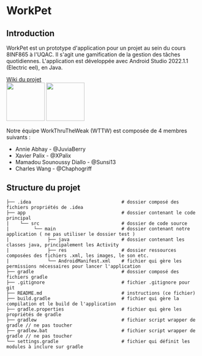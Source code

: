 # WorkPet

## Introduction
WorkPet est un prototype d'application pour un projet au sein du cours 8INF865 à l'UQAC. 
Il s'agit une gamification de la gestion des tâches quotidiennes. 
L'application est développée avec Android Studio 2022.1.1 (Electric eel), en Java.

[Wiki du projet](https://moodle.uqac.ca/mod/wiki/view.php?pageid=6178)  
<img src="https://cdn.discordapp.com/attachments/1065376759404576851/1075477400646860840/wokr-removebg-preview.png" width="100" height="100"> 
<img src="https://cdn.discordapp.com/attachments/1065376759404576851/1075045281105707028/wttw-removebg-preview_1.png" width="100" height="100">

Notre équipe WorkThruTheWeak (WTTW) est composée de 4 membres suivants : 
- Annie Abhay - @JuviaBerry  
- Xavier Palix - @XPalix  
- Mamadou Sounoussy Diallo - @Sunsi13  
- Charles Wang - @Chaphogriff  

## Structure du projet

```               
├── .idea                                 # dossier composé des fichiers propriétés de .idea                 
├── app                                   # dossier contenant le code principal
|    └── src                              # dossier de code source
|         └── main                        # dossier contenant notre application ( ne pas utiliser le dossier test )
|              ├── java                   # dossier contenant les classes java, principalement les Activity
|              ├── res                    # dossier ressources composées des fichiers .xml, les images, le son etc.
|              └── AndroidManifest.xml    # fichier qui gère les permissions nécessaires pour lancer l'application
├── gradle                                # dossier composé des fichiers gradle  
├── .gitignore                            # fichier .gitignore pour git
├── README.md                             # instructions (ce fichier)
├── build.gradle                          # fichier qui gère la compilation et le build de l'application
├── gradle.properties                     # fichier qui gère les propriétés de gradle
├── gradlew                               # fichier script wrapper de gradle // ne pas toucher
├── gradlew.bat                           # fichier script wrapper de gradle // ne pas toucher
└── settings.gradle                       # fichier qui définit les modules à inclure sur gradle
```
